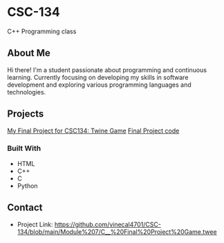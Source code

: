 # CSC-134

C++ Programming class

## About Me
Hi there! I'm a student passionate about programming and continuous learning. Currently focusing on developing my skills in software development and exploring various programming languages and technologies.

## Projects
[My Final Project for CSC134: Twine Game](CPP_Final_Project_Game.html)
[Final Project code](https://github.com/vinecal4701/CSC-134/blob/main/Module%207/C__%20Final%20Project%20Game.twee)

### Built With

- HTML
- C++
- C
- Python



## Contact


- Project Link: https://github.com/vinecal4701/CSC-134/blob/main/Module%207/C__%20Final%20Project%20Game.twee
